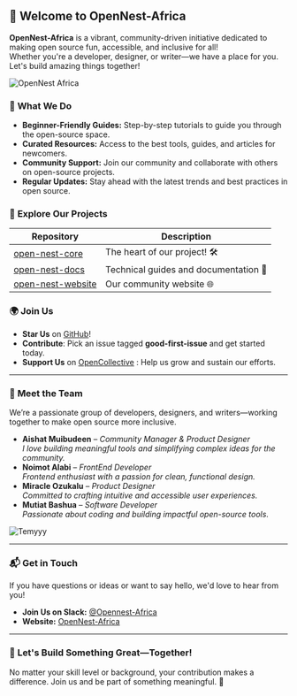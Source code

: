## 🏡 **Welcome to OpenNest-Africa**  

**OpenNest-Africa** is a vibrant, community-driven initiative dedicated to making open source fun, accessible, and inclusive for all!  
Whether you're a developer, designer, or writer—we have a place for you. Let's build amazing things together!

![OpenNest Africa](https://github.com/user-attachments/assets/6a641175-18b8-4247-b763-94e763e8a34d)


### 🌟 **What We Do**  
- **Beginner-Friendly Guides:** Step-by-step tutorials to guide you through the open-source space.  
- **Curated Resources:** Access to the best tools, guides, and articles for newcomers.  
- **Community Support:** Join our community and collaborate with others on open-source projects.
- **Regular Updates:** Stay ahead with the latest trends and best practices in open source.

### 🔗 **Explore Our Projects**  
| Repository        | Description                       |  
|-------------------|-----------------------------------|  
| [open-nest-core]([[https://github.com/open-nest-africa/open-nest-africa](https://github.com/open-nest-africa/open-nest-africa)) | The heart of our project! 🛠 |  
| [open-nest-docs](https://github.com/open-nest-africa/open-nest-docs) | Technical guides and documentation 📖 |  
| [open-nest-website](https://github.com/your-org/open-nest-website) | Our community website 🌐 |  

### 🌍 **Join Us**  
- **Star Us** on [GitHub](https://github.com/your-org)!
- **Contribute**: Pick an issue tagged **good-first-issue** and get started today.
- **Support Us** on [OpenCollective](https://opencollective.com/open-nest-africa) : Help us grow and sustain our efforts.  

---

### 👫 **Meet the Team**  
We’re a passionate group of developers, designers, and writers—working together to make open source more inclusive.  

- **Aishat Muibudeen** – *Community Manager & Product Designer*  
  _I love building meaningful tools and simplifying complex ideas for the community._  
- **Noimot Alabi** – *FrontEnd Developer*  
  _Frontend enthusiast with a passion for clean, functional design._
- **Miracle Ozukalu** – *Product Designer*  
  _Committed to crafting intuitive and accessible user experiences._
- **Mutiat Bashua** – *Software Developer*  
  _Passionate about coding and building impactful open-source tools._

![Temyyy](https://github.com/user-attachments/assets/5148134e-4225-4055-8dc3-95f6392b34cf)

---

### 📬 **Get in Touch**  
If you have questions or ideas or want to say hello, we'd love to hear from you!  

- **Join Us on Slack:** [@Opennest-Africa](https://X.com/OpenNest-Africa)  
- **Website:** [OpenNest-Africa](https://opennestafrica.netlify.app/)  

---

### 🎉 **Let's Build Something Great—Together!** 
No matter your skill level or background, your contribution makes a difference. Join us and be part of something meaningful. 🌻
